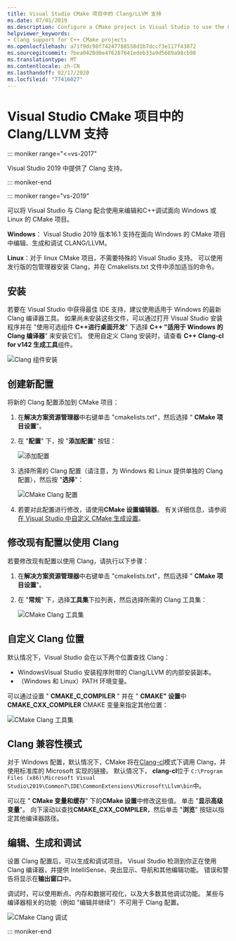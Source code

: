 ```yaml
---
title: Visual Studio CMake 项目中的 Clang/LLVM 支持
ms.date: 07/01/2019
ms.description: Configure a CMake project in Visual Studio to use the Clang/LLVM toolchain.
helpviewer_keywords:
- Clang support for C++ CMake projects
ms.openlocfilehash: a71f9dc98f74247788558d1b7dccf3e117f43072
ms.sourcegitcommit: 7bea0420d0e476287641edeb33a9d5689a98cb98
ms.translationtype: MT
ms.contentlocale: zh-CN
ms.lasthandoff: 02/17/2020
ms.locfileid: "77416027"
---
```

# <a name="clangllvm-support-in-visual-studio-cmake-projects"></a>Visual Studio CMake 项目中的 Clang/LLVM 支持

::: moniker range="<=vs-2017"

Visual Studio 2019 中提供了 Clang 支持。

::: moniker-end

::: moniker range="vs-2019"

可以将 Visual Studio 与 Clang 配合使用来编辑和C++调试面向 Windows 或 Linux 的 CMake 项目。

**Windows**： Visual Studio 2019 版本16.1 支持在面向 Windows 的 CMake 项目中编辑、生成和调试 CLANG/LLVM。

**Linux**：对于 linux CMake 项目，不需要特殊的 Visual Studio 支持。 可以使用发行版的包管理器安装 Clang，并在 Cmakelists.txt 文件中添加适当的命令。

## <a name="install"></a>安装

若要在 Visual Studio 中获得最佳 IDE 支持，建议使用适用于 Windows 的最新 Clang 编译器工具。 如果尚未安装这些文件，可以通过打开 Visual Studio 安装程序并在 "使用可选组件 **C++进行桌面开发**" 下选择 **C++ "适用于 Windows 的 Clang 编译器**" 来安装它们。 使用自定义 Clang 安装时，请查看 **C++ Clang-cl for v142 生成工具**组件。

![Clang 组件安装](media/clang-install-vs2019.png)

## <a name="create-a-new-configuration"></a>创建新配置

将新的 Clang 配置添加到 CMake 项目：

1. 在**解决方案资源管理器**中右键单击 "cmakelists.txt"，然后选择 " **CMake 项目设置**"。

1. 在 "**配置**" 下，按 "**添加配置**" 按钮：

   ![添加配置](media/cmake-add-config-icon.png)

1. 选择所需的 Clang 配置（请注意，为 Windows 和 Linux 提供单独的 Clang 配置），然后按 "**选择**"：

   ![CMake Clang 配置](media/cmake-clang-configuration.png)

1. 若要对此配置进行修改，请使用**CMake 设置编辑器**。 有关详细信息，请参阅[在 Visual Studio 中自定义 CMake 生成设置](customize-cmake-settings.md)。

## <a name="modify-an-existing-configuration-to-use-clang"></a>修改现有配置以使用 Clang

若要修改现有配置以使用 Clang，请执行以下步骤：

1. 在**解决方案资源管理器**中右键单击 "cmakelists.txt"，然后选择 " **CMake 项目设置**"。

1. 在 "**常规**" 下，选择**工具集**下拉列表，然后选择所需的 Clang 工具集：

   ![CMake Clang 工具集](media/cmake-clang-toolset.png)

## <a name="custom-clang-locations"></a>自定义 Clang 位置

默认情况下，Visual Studio 会在以下两个位置查找 Clang：

- WindowsVisual Studio 安装程序附带的 Clang/LLVM 的内部安装副本。
- （Windows 和 Linux）PATH 环境变量。

可以通过设置 " **CMAKE_C_COMPILER** " 并在 " **CMAKE" 设置**中**CMAKE_CXX_COMPILER** CMAKE 变量来指定其他位置：

![CMake Clang 工具集](media/clang-location-cmake.png)

## <a name="clang-compatibility-modes"></a>Clang 兼容性模式

对于 Windows 配置，默认情况下，CMake 将在[Clang-cl](https://llvm.org/devmtg/2014-04/PDFs/Talks/clang-cl.pdf)模式下调用 Clang，并使用标准库的 Microsoft 实现的链接。 默认情况下， **clang-cl**位于 `C:\Program Files (x86)\Microsoft Visual Studio\2019\Common7\IDE\CommonExtensions\Microsoft\Llvm\bin`中。

可以在 " **CMake 变量和缓存**" 下的**CMake 设置**中修改这些值。 单击 "**显示高级变量**"。 向下滚动以查找**CMAKE_CXX_COMPILER**，然后单击 "**浏览**" 按钮以指定其他编译器路径。

## <a name="edit-build-and-debug"></a>编辑、生成和调试

设置 Clang 配置后，可以生成和调试项目。 Visual Studio 检测到你正在使用 Clang 编译器，并提供 IntelliSense、突出显示、导航和其他编辑功能。 错误和警告将显示在**输出窗口**中。

调试时，可以使用断点、内存和数据可视化，以及大多数其他调试功能。 某些与编译器相关的功能（例如 "编辑并继续"）不可用于 Clang 配置。

![CMake Clang 调试](media/clang-debug-visualize.png)

::: moniker-end
